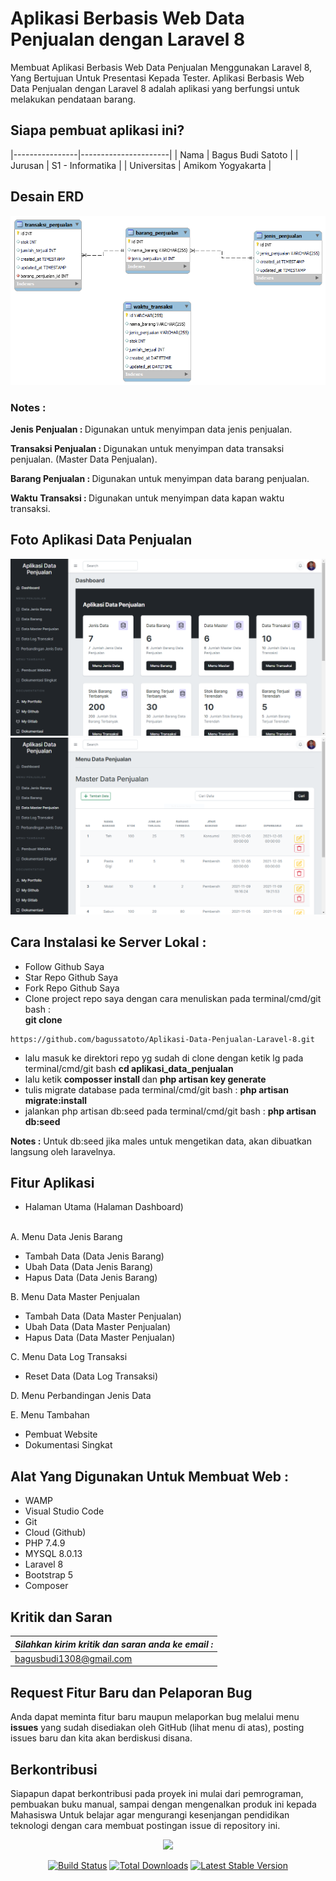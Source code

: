 # Aplikasi Berbasis Web Data Penjualan dengan Laravel 8

Membuat Aplikasi Berbasis Web Data Penjualan Menggunakan Laravel 8, Yang Bertujuan Untuk Presentasi Kepada Tester. Aplikasi Berbasis Web Data Penjualan dengan Laravel 8 adalah aplikasi yang berfungsi untuk melakukan pendataan barang.

## Siapa pembuat aplikasi ini?
|----------------|----------------------|
| Nama           | Bagus Budi Satoto    |
| Jurusan        | S1 - Informatika     |
| Universitas    | Amikom Yogyakarta    |



## Desain ERD

<img src="public/assets_readme/img/Desain_ERD.png" alt="Desain ERD">

<h3>Notes : </h3>

<b>Jenis Penjualan : </b>Digunakan untuk menyimpan data jenis penjualan.

<b>Transaksi Penjualan : </b>Digunakan untuk menyimpan data transaksi penjualan. (Master Data Penjualan).

<b>Barang Penjualan : </b>Digunakan untuk menyimpan data barang penjualan.

<b>Waktu Transaksi : </b>Digunakan untuk menyimpan data kapan waktu transaksi.

## Foto Aplikasi Data Penjualan

<img src="public/assets_readme/img/Halaman_Utama.PNG" alt="Halaman Utama">

<img src="public/assets_readme/img/Halaman_Pendataan.PNG" alt="Halaman Pendataan">

## Cara Instalasi ke Server Lokal :

-   Follow Github Saya
-   Star Repo Github Saya
-   Fork Repo Github Saya
-   Clone project repo saya dengan cara menuliskan pada terminal/cmd/git bash :<br> <b>git clone</b>
``````
https://github.com/bagussatoto/Aplikasi-Data-Penjualan-Laravel-8.git
`````` 
-   lalu masuk ke direktori repo yg sudah di clone dengan ketik lg pada terminal/cmd/git bash <b>cd aplikasi_data_penjualan</b>
-   lalu ketik <b>composser install </b> dan <b>php artisan key generate</b>
-   tulis migrate database pada terminal/cmd/git bash : <b>php artisan migrate:install</b>
-   jalankan php artisan db:seed pada terminal/cmd/git bash : <b>php artisan db:seed</b>

<b>Notes :</b> Untuk db:seed jika males untuk mengetikan data, akan dibuatkan langsung oleh laravelnya.

## Fitur Aplikasi

-   Halaman Utama (Halaman Dashboard)<br><br>

A. Menu Data Jenis Barang<br>

-   Tambah Data (Data Jenis Barang)<br>
-   Ubah Data (Data Jenis Barang)<br>
-   Hapus Data (Data Jenis Barang)<br>

B. Menu Data Master Penjualan<br>

-   Tambah Data (Data Master Penjualan)<br>
-   Ubah Data (Data Master Penjualan)<br>
-   Hapus Data (Data Master Penjualan)<br>

C. Menu Data Log Transaksi<br>

-   Reset Data (Data Log Transaksi)<br>

D. Menu Perbandingan Jenis Data

E. Menu Tambahan

-   Pembuat Website
-   Dokumentasi Singkat

## Alat Yang Digunakan Untuk Membuat Web :

-   WAMP
-   Visual Studio Code
-   Git
-   Cloud (Github)
-   PHP 7.4.9
-   MYSQL 8.0.13
-   Laravel 8
-   Bootstrap 5
-   Composer



## Kritik dan Saran

| *_Silahkan kirim kritik dan saran anda ke email :_*  |
|------------------------------------------------------|
| bagusbudi1308@gmail.com                              |


## Request Fitur Baru dan Pelaporan Bug

Anda dapat meminta fitur baru maupun melaporkan bug melalui menu **issues** yang sudah disediakan oleh GitHub (lihat menu di atas), posting issues baru dan kita akan berdiskusi disana.


## Berkontribusi

Siapapun dapat berkontribusi pada proyek ini mulai dari pemrograman, pembuakan buku manual, sampai dengan mengenalkan produk ini kepada Mahasiswa 
Untuk belajar agar mengurangi kesenjangan pendidikan teknologi dengan cara membuat postingan issue di repository ini.

<p align="center"><a href="https://laravel.com" target="_blank"><img src="https://raw.githubusercontent.com/laravel/art/master/logo-lockup/5%20SVG/2%20CMYK/1%20Full%20Color/laravel-logolockup-cmyk-red.svg" width="400"></a></p>

<p align="center">
<a href="https://travis-ci.org/laravel/framework"><img src="https://travis-ci.org/laravel/framework.svg" alt="Build Status"></a>
<a href="https://packagist.org/packages/laravel/framework"><img src="https://img.shields.io/packagist/dt/laravel/framework" alt="Total Downloads"></a>
<a href="https://packagist.org/packages/laravel/framework"><img src="https://img.shields.io/packagist/v/laravel/framework" alt="Latest Stable Version"></a>
</p>



